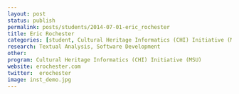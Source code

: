 ```yaml
---
layout: post
status: publish
permalink: posts/students/2014-07-01-eric_rochester
title: Eric Rochester
categories: [student, Cultural Heritage Informatics (CHI) Initiative (MSU), Textual Analysis, Software Development]
research: Textual Analysis, Software Development
other: 
program: Cultural Heritage Informatics (CHI) Initiative (MSU)
website: erochester.com
twitter:  erochester
image: inst_demo.jpg
---
```

   